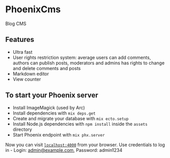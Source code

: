 # PhoenixCms

Blog CMS

## Features

  *   Ultra fast
  *   User rights restriction system: average users can add comments, authors can publish posts, moderators and admins has rights to  change and delete comments and posts
  *   Markdown editor
  *   View counter

## To start your Phoenix server

  *   Install ImageMagick (used by Arc)
  *   Install dependencies with `mix deps.get`
  *   Create and migrate your database with `mix ecto.setup`
  *   Install Node.js dependencies with `npm install` inside the `assets` directory
  *   Start Phoenix endpoint with `mix phx.server`

Now you can visit [`localhost:4000`](http://localhost:4000) from your browser.
Use credentials to log in - Login: admin@example.com, Password: admin1234
